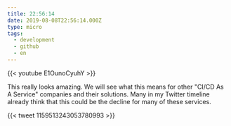 ```yaml
---
title: 22:56:14
date: 2019-08-08T22:56:14.000Z
type: micro
tags:
  - development
  - github
  - en
---
```


{{< youtube E1OunoCyuhY >}}

This really looks amazing. We will see what this means for other "CI/CD As A Service" companies and their solutions. Many in my Twitter timeline already think that this could be the decline for many of these services.

{{< tweet 1159513243053780993 >}}
